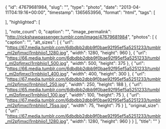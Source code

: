 {
  "id": 47679681984,
  "slug": "",
  "type": "photo",
  "date": "2013-04-11T04:19:16+00:00",
  "timestamp": 1365653956,
  "format": "html",
  "tags": [

  ],
  "highlighted": [

  ],
  "note_count": 0,
  "caption": "",
  "image_permalink": "http://rickshawpassenger.tumblr.com/image/47679681984",
  "photos": [
    {
      "caption": "",
      "alt_sizes": [
        {
          "url": "https://67.media.tumblr.com/6dbdbb2dbb9f0bae92f95ef5a5251233/tumblr_ml2pfjmxcl1rnbhiio1_1280.jpg",
          "width": 1280,
          "height": 960
        },
        {
          "url": "https://66.media.tumblr.com/6dbdbb2dbb9f0bae92f95ef5a5251233/tumblr_ml2pfjmxcl1rnbhiio1_500.jpg",
          "width": 500,
          "height": 375
        },
        {
          "url": "https://66.media.tumblr.com/6dbdbb2dbb9f0bae92f95ef5a5251233/tumblr_ml2pfjmxcl1rnbhiio1_400.jpg",
          "width": 400,
          "height": 300
        },
        {
          "url": "https://67.media.tumblr.com/6dbdbb2dbb9f0bae92f95ef5a5251233/tumblr_ml2pfjmxcl1rnbhiio1_250.jpg",
          "width": 250,
          "height": 188
        },
        {
          "url": "https://65.media.tumblr.com/6dbdbb2dbb9f0bae92f95ef5a5251233/tumblr_ml2pfjmxcl1rnbhiio1_100.jpg",
          "width": 100,
          "height": 75
        },
        {
          "url": "https://67.media.tumblr.com/6dbdbb2dbb9f0bae92f95ef5a5251233/tumblr_ml2pfjmxcl1rnbhiio1_75sq.jpg",
          "width": 75,
          "height": 75
        }
      ],
      "original_size": {
        "url": "https://67.media.tumblr.com/6dbdbb2dbb9f0bae92f95ef5a5251233/tumblr_ml2pfjmxcl1rnbhiio1_1280.jpg",
        "width": 1280,
        "height": 960
      }
    }
  ],
  "title": ""
}

